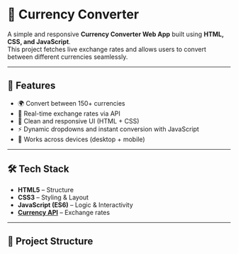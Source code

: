 # 💱 Currency Converter  

A simple and responsive **Currency Converter Web App** built using **HTML, CSS, and JavaScript**.  
This project fetches live exchange rates and allows users to convert between different currencies seamlessly.  

---

## 🚀 Features  
- 🌍 Convert between 150+ currencies  
- 🔄 Real-time exchange rates via API  
- 🎨 Clean and responsive UI (HTML + CSS)  
- ⚡ Dynamic dropdowns and instant conversion with JavaScript  
- 📱 Works across devices (desktop + mobile)  

---

## 🛠️ Tech Stack  
- **HTML5** – Structure  
- **CSS3** – Styling & Layout  
- **JavaScript (ES6)** – Logic & Interactivity  
- **[Currency API](https://github.com/fawazahmed0/currency-api)** – Exchange rates  

---

## 📂 Project Structure  
